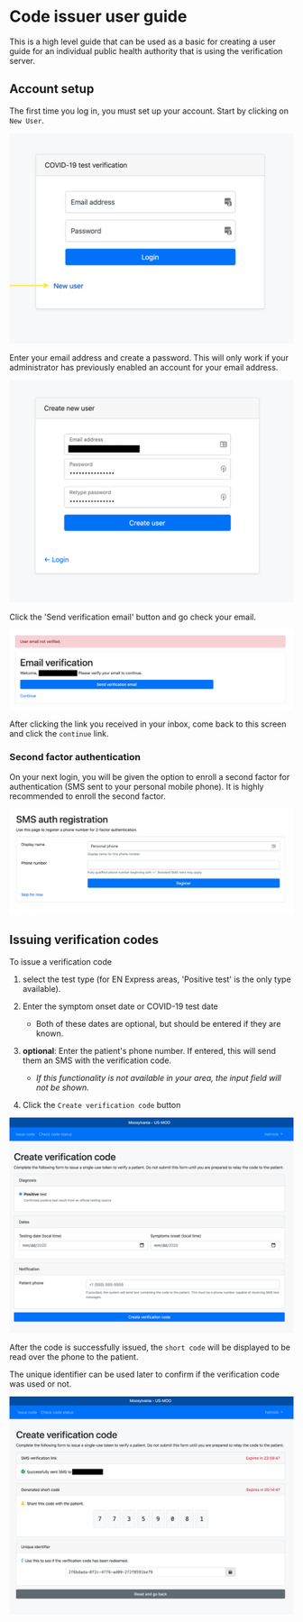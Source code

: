 # Code issuer user guide   

This is a high level guide that can be used as a basic for creating a user guide
for an individual public health authority that is using the verification server.

## Account setup

The first time you log in, you must set up your account. Start by clicking on `New User`.

![new user](images/users/step01.png "click on 'New user'")

Enter your email address and create a password. This will only work if your administrator
has previously enabled an account for your email address.

![new user](images/users/step02.png "Create a password")

Click the 'Send verification email' button and go check your email.

![new user](images/users/step03.png "verify email")

After clicking the link you received in your inbox, come back to this screen and click the `continue` link.

### Second factor authentication

On your next login, you will be given the option to enroll a second factor for authentication (SMS sent to your personal mobile phone). It is highly recommended to enroll the second factor.

![new user](images/users/step04.png "second factor")

## Issuing verification codes

To issue a verification code

1. select the test type (for EN Express areas, 'Positive test' is the only type available).

2. Enter the symptom onset date or COVID-19 test date

    * Both of these dates are optional, but should be entered if they are known.

3. __optional__: Enter the patient's phone number. If entered, this will send them an SMS with the verification code. 

    * _If this functionality is not available in your area, the input field will not be shown._

4. Click the `Create verification code` button

![issue code](images/users/issue01.png "issue code")

After the code is successfully issued, the `short code` will be displayed to be read over the phone to the patient.

The unique identifier can be used later to confirm if the verification code was used or not.

![issue code](images/users/issue02.png "view code")
